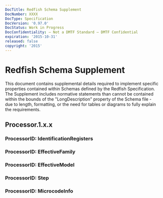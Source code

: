 ```yaml
---
DocTitle: Redfish Schema Supplement
DocNumber: XXXX
DocType: Specification
DocVersion: '0.97.0'
DocStatus: Work in Progress
DocConfidentiality: – Not a DMTF Standard – DMTF Confidential
expiration: '2015-10-31'
released: false
copyright: '2015'
---
```


# Redfish Schema Supplement

This document contains supplemental details required to implement specific properties contained within Schemas defined by the Redfish Specification.  The Supplement includes normative statements than cannot be contained within the bounds of the "LongDescription" property of the Schema file - due to length, formatting, or the need for tables or diagrams to fully explain the requirements.

## Processor.1.x.x

### ProcessorID: IdentificationRegisters

### ProcessorID: EffectiveFamily

### ProcessorID: EffectiveModel

### ProcessorID: Step

### ProcessorID: MicrocodeInfo

